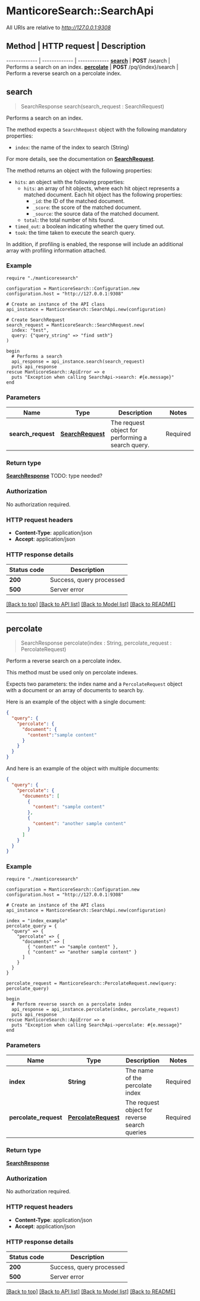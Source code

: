 # ManticoreSearch::SearchApi

All URIs are relative to *http://127.0.0.1:9308*

## Method | HTTP request | Description
------------- | ------------- | -------------
[**search**](SearchApi.md#search) | **POST** /search | Performs a search on an index.
[**percolate**](SearchApi.md#percolate) | **POST** /pq/{index}/search | Perform a reverse search on a percolate index.

## **search**
> SearchResponse search(search_request : SearchRequest)

Performs a search on an index. 

The method expects a `SearchRequest` object with the following mandatory properties:
        
* `index`: the name of the index to search (String)
        
For more details, see the documentation on [**SearchRequest**](SearchRequest.md).

The method returns an object with the following properties:
        
- `hits`: an object with the following properties:
  - `hits`: an array of hit objects, where each hit object represents a matched document. Each hit object has the following properties:
    - `_id`: the ID of the matched document.
    - `_score`: the score of the matched document.
    - `_source`: the source data of the matched document.
  - `total`: the total number of hits found.
- `timed_out`: a boolean indicating whether the query timed out.
- `took`: the time taken to execute the search query.

In addition, if profiling is enabled, the response will include an additional array with profiling information attached.

### Example

```crystal
require "./manticoresearch"

configuration = ManticoreSearch::Configuration.new
configuration.host = "http://127.0.0.1:9308"

# Create an instance of the API class
api_instance = ManticoreSearch::SearchApi.new(configuration)

# Create SearchRequest
search_request = ManticoreSearch::SearchRequest.new(
  index: "test",
  query: {"query_string" => "find smth"}
)

begin
  # Performs a search
  api_response = api_instance.search(search_request)
  puts api_response
rescue ManticoreSearch::ApiError => e
  puts "Exception when calling SearchApi->search: #{e.message}"
end
```
### Parameters

| Name             | Type                                      | Description                                   | Notes    |
|------------------|-------------------------------------------|-----------------------------------------------|----------|
| **search_request** | [**SearchRequest**](SearchRequest.md)      | The request object for performing a search query. | Required |

### Return type

[**SearchResponse**](SearchResponse.md)
TODO: type needed?

### Authorization

No authorization required.

### HTTP request headers

- **Content-Type**: application/json
- **Accept**: application/json

### HTTP response details

| Status code | Description            |
|-------------|------------------------|
| **200**     | Success, query processed |
| **500**     | Server error            |

[[Back to top]](#) [[Back to API list]](../README.md#documentation-for-api-endpoints) [[Back to Model list]](../README.md#documentation-for-models) [[Back to README]](../README.md)

---

## **percolate**

> SearchResponse percolate(index : String, percolate_request : PercolateRequest)

Perform a reverse search on a percolate index.

This method must be used only on percolate indexes.

Expects two parameters: the index name and a `PercolateRequest` object with a document or an array of documents to search by.

Here is an example of the object with a single document:

```json
{
  "query": {
    "percolate": {
      "document": {
        "content":"sample content"
      }
    }
  }
}
```
And here is an example of the object with multiple documents:
```json
{
  "query": {
    "percolate": {
      "documents": [
        {
          "content": "sample content"
        },
        {
          "content": "another sample content"
        }
      ]
    }
  }
}
```
### Example

```crystal
require "./manticoresearch"

configuration = ManticoreSearch::Configuration.new
configuration.host = "http://127.0.0.1:9308"

# Create an instance of the API class
api_instance = ManticoreSearch::SearchApi.new(configuration)

index = "index_example"
percolate_query = {
  "query" => {
    "percolate" => {
      "documents" => [
        { "content" => "sample content" },
        { "content" => "another sample content" }
      ]
    }
  }
}

percolate_request = ManticoreSearch::PercolateRequest.new(query: percolate_query)

begin
  # Perform reverse search on a percolate index
  api_response = api_instance.percolate(index, percolate_request)
  puts api_response
rescue ManticoreSearch::ApiError => e
  puts "Exception when calling SearchApi->percolate: #{e.message}"
end
```
### Parameters

| Name                 | Type                                      | Description                                   | Notes    |
|----------------------|-------------------------------------------|-----------------------------------------------|----------|
| **index**             | **String**                                | The name of the percolate index               | Required |
| **percolate_request** | [**PercolateRequest**](PercolateRequest.md) | The request object for reverse search queries | Required |

### Return type

[**SearchResponse**](SearchResponse.md)

### Authorization

No authorization required.

### HTTP request headers

- **Content-Type**: application/json
- **Accept**: application/json

### HTTP response details

| Status code | Description            |
|-------------|------------------------|
| **200**     | Success, query processed |
| **500**     | Server error            |

[[Back to top]](#) [[Back to API list]](../README.md#documentation-for-api-endpoints) [[Back to Model list]](../README.md#documentation-for-models) [[Back to README]](../README.md)
